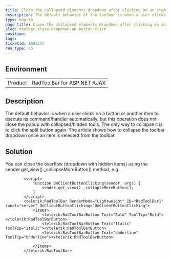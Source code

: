 ```yaml
---
title: Close the collapsed elements dropdown after clicking on an item
description: The default behavior of the toolbar is when a user clicks on a button or another item to execute its command/handler automatically, but this operation does not close the popup with collapsed/hidden tools. The only way to collapse it is to click the split button again. The article shows how to collapse the toolbar dropdown once an item is selected from the toolbar - Telerik UI for ASP.NET AJAX
type: how-to
page_title: Close the collapsed elements dropdown after clicking on an item on the toolbar
slug: toolbar-close-dropdown-on-button-click
position: 
tags: 
ticketid: 1603255
res_type: kb
---
```


## Environment
<table>
	<tbody>
		<tr>
			<td>Product</td>
			<td>RadToolBar for ASP.NET AJAX</td>
		</tr>
	</tbody>
</table>


## Description
The default behavior is when a user clicks on a button or another item to execute its command/handler automatically, but this operation does not close the popup with collapsed/hidden tools. The only way to collapse it is to click the split button again. The article shows how to collapse the toolbar dropdown once an item is selected from the toolbar. 

## Solution
You can close the overflow (dropdown with hidden items) using the sender.get_view()._collapseMoreButton() method, e.g.

````ASPX
        <script>
            function OnClientButtonClicking(sender, args) {
                sender.get_view()._collapseMoreButton();
            }
        </script>
        <telerik:RadToolBar RenderMode="Lightweight" ID="RadToolBar1" runat="server" OnClientButtonClicking="OnClientButtonClicking">
            <Items>
                <telerik:RadToolBarButton Text="Bold" ToolTip="Bold"></telerik:RadToolBarButton>
                <telerik:RadToolBarButton Text="Italic" ToolTip="Italic"></telerik:RadToolBarButton>
                <telerik:RadToolBarButton Text="Underline" ToolTip="Underline"></telerik:RadToolBarButton>
                ...
            </Items>
        </telerik:RadToolBar>
````
   
  